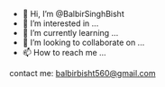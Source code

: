 - 👋 Hi, I’m @BalbirSinghBisht
- 👀 I’m interested in ...
- 🌱 I’m currently learning ...
- 💞️ I’m looking to collaborate on ...
- 📫 How to reach me ...

<!---
BalbirSinghBisht/BalbirSinghBisht is a ✨ special ✨ repository because its `README.md` (this file) appears on your GitHub profile.
You can click the Preview link to take a look at your changes.
--->
contact me:
balbirbisht560@gmail.com
